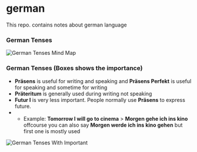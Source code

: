 # german
This repo. contains notes about german language

### German Tenses

![German Tenses Mind Map](https://github.com/rameshjesswani/german/blob/master/images/german_tenses_example.png)

### German Tenses (Boxes shows the importance)
* **Präsens** is useful for writing and speaking and **Präsens Perfekt**  is useful for speaking and sometime for writing
* **Präteritum** is generally used during writing not speaking
* **Futur I** is very less important. People normally use **Präsens** to express future. 
* * Example: **Tomorrow I will go to cinema** > **Morgen gehe ich ins kino** offcourse you can also say **Morgen werde ich ins kino gehen** but first one is mostly used

![German Tenses With Important](https://github.com/rameshjesswani/german/blob/master/images/german_tenses.png)


